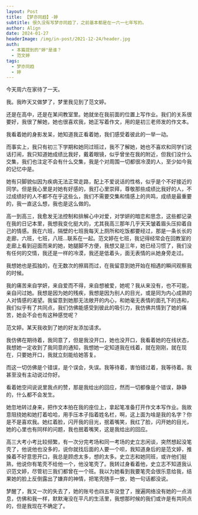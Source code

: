```yaml
---
layout: Post
title: 【梦亦同趋】-婷
subtitle: 很久没有写梦亦同趋了，之前基本都是在一六一七年写的。
author: Align
date: 2024-01-27
headerImage: /img/in-post/2021-12-24/header.jpg
auth: 
  - 本篇提到的"婷"是谁？
  - 范文婷
tags:
  - 梦亦同趋
  - 婷
---
```


今天周六在家待了一天。

我。我昨天又做梦了，梦里我见到了范文婷。

还是在高中，还是在某间教室里。她就坐在我前面的位置上写作业。我们的关系很要好，我很了解她，她也很喜欢我，她正写着作文，用的是初三老师发的作文本。

我看着她的身影发呆，她知道我正看着她，我们感受着彼此的一举一动。

而事实上，我只有初三下学期和她同过班过，我不了解她，她也不喜欢和同学们说话打闹，我只知道她成绩比我好，戴着眼镜，似乎曾坐在我的附近，但我们没什么交集，我们也注定不会有什么交集，我是个对周围一切都很冷漠的人，至少如今我的记忆中是。

她有只脚貌似因为疾病无法正常走路，配上不爱说话的性格，似乎是个不好接近的同学。但是我心里是对她有好感的，我打心里崇拜，尊敬那些成绩比我好的人，不过成绩好的人不都不在乎这些么，我们不需要交集和情感上的共鸣，成绩是最重要的，我一直这么想，我也是这么做的。

高一到高三，我愈发无法控制和排解心中对爱，对学妍的暗恋和思念，这些都记录在我的日记本里，我想我变化挺大的，尤其我高三那年几乎天天皱着眉头压抑着自己的情感。我在六班，隔壁的七班我每天上厕所和吃饭都要经过，那是一条长长的走廊，六班，七班，八班…联系在一起。范文婷在七班，我记得经常会在回教室的走廊上看到迎面而来的她，她腿脚不方便，我想又是三年，她已经习惯了，我们没有任何的交情，我还是一样的冷漠，我还是低着头，面无表情的从她身旁走过。

我想她也是孤独的，在无数次的擦肩而过，在我留意到她开始在相遇的瞬间观察我的时候。

我的痛苦来自学妍，来自爱而不得，来自想被爱，她呢？我从来没有，也不可能，亲自问过她。我想是因为她的残疾，我想是因为别人的目光，或是同为内心成熟的人对情感的渴望。我留意到她那无法敞开的内心，和她毫无表情的面孔下的违和，我们似乎有了共同点，我们仿佛能感受到彼此的吸引力，我仿佛共情到了她的痛苦，她会不会也有这种感觉呢？

范文婷。某天我收到了她的好友添加请求。

我仿佛在期待着，我同意了，但是我没开口，她也没开口，我看着她的在线状态，我想她一定收到了我同意的通知，我想她一定知道我在线着，就在刚刚，就在现在，只要她开口，我就立刻能给她答复。

而这一切仿佛是个错误，是个误会，失误。我等待着，害怕错过着，我等待着。我甚至没有主动说过你好。

看着她空间说说里我点的赞，那是我给出的回应，然而一切都像是个错误，静静的，什么都不会发生。

她忽地转过身来，把作文本拍在我的座位上，拿起笔准备打开作文本写作业。我故意阻挠她和她打着哈哈，用手压本子指着姓名栏，啊，这上面为啥是我的名字？你是不是喜欢我。她红着脸，闪开我的目光，抿着嘴笑，我红了脸，闪开她的目光，她的心里也有同样的问题，我也抿着嘴笑，这是我给出的回应。

高三大考小考比较频繁，有一次分完考场和同一考场的史立志闲谈，突然想起没笔壳了，他说他也没多的，说你就找后面的人要一个呗，我知道身后的是范文婷，推搡着不好意思开口，我总是顾虑太多，想的太多。史立志和她同班，或许他们挺熟，他说你有笔壳不给他一个，他没笔壳了。我转过身看着他，史立志不知道我认识范文婷，尽管初三我们都曾在一个班。我以为她看到我要笔壳会很乐意给我，结果她的脸上反倒露出了嫌弃的神情，把笔壳随手一放，她一句话都没说。

梦醒了，我又一次的失去了，她的账号也四五年没登了，搜遍网络没有她的一点消息，仿佛和我一样，默默淹没在平凡的生活里，我想那时候的我们或许是有共同点的，但是我现在不确定了。
